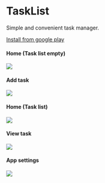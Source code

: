 # TaskList

Simple and convenient task manager.

[Install from google play](https://play.google.com/store/apps/details?id=com.arturdevmob.tasklist)

#### Home (Task list empty)
![](https://raw.githubusercontent.com/ArturDevMob/TaskList/master/images/1.png)

#### Add task
![](https://raw.githubusercontent.com/ArturDevMob/TaskList/master/images/2.png)

#### Home (Task list)
![](https://raw.githubusercontent.com/ArturDevMob/TaskList/master/images/3.png)

#### View task
![](https://raw.githubusercontent.com/ArturDevMob/TaskList/master/images/4.png)

#### App settings
![](https://raw.githubusercontent.com/ArturDevMob/TaskList/master/images/5.png)
